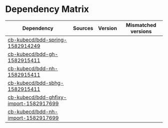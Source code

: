 # Dependency Matrix

Dependency | Sources | Version | Mismatched versions
---------- | ------- | ------- | -------------------
[cb-kubecd/bdd-spring-1582914249](https://github.com/cb-kubecd/bdd-spring-1582914249.git) |  | []() | 
[cb-kubecd/bdd-gh-1582915411](https://github.com/cb-kubecd/bdd-gh-1582915411.git) |  | []() | 
[cb-kubecd/bdd-nh-1582915411](https://github.com/cb-kubecd/bdd-nh-1582915411.git) |  | []() | 
[cb-kubecd/bdd-sbhg-1582915411](https://github.com/cb-kubecd/bdd-sbhg-1582915411.git) |  | []() | 
[cb-kubecd/bdd-ghfjxy-import-1582917699](https://github.com/cb-kubecd/bdd-ghfjxy-import-1582917699.git) |  | []() | 
[cb-kubecd/bdd-nh-import-1582917699](https://github.com/cb-kubecd/bdd-nh-import-1582917699.git) |  | []() | 
